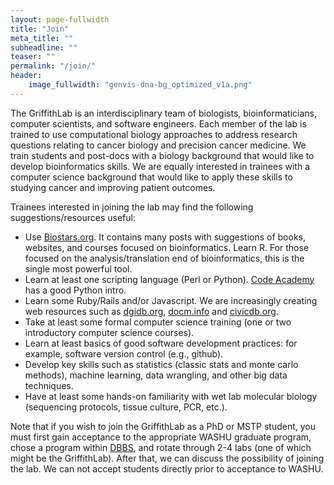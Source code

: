 ```yaml
---
layout: page-fullwidth
title: "Join"
meta_title: ""
subheadline: ""
teaser: ""
permalink: "/join/"
header:
    image_fullwidth: "genvis-dna-bg_optimized_v1a.png"
---
```


The GriffithLab is an interdisciplinary team of biologists, bioinformaticians, computer scientists, and software engineers. Each member of the lab is trained to use computational biology approaches to address research questions relating to cancer biology and precision cancer medicine. We train students and post-docs with a biology background that would like to develop bioinformatics skills. We are equally interested in trainees with a computer science background that would like to apply these skills to studying cancer and improving patient outcomes.

Trainees interested in joining the lab may find the following suggestions/resources useful:

* Use [Biostars.org](https://www.biostars.org/). It contains many posts with suggestions of books, websites, and courses focused on bioinformatics.
Learn R. For those focused on the analysis/translation end of bioinformatics, this is the single most powerful tool.
* Learn at least one scripting language (Perl or Python). [Code Academy](https://www.codecademy.com/catalog/language/python) has a good Python intro.
* Learn some Ruby/Rails and/or Javascript. We are increasingly creating web resources such as [dgidb.org](http://dgidb.org/), [docm.info](http://docm.info/) and [civicdb.org](https://civicdb.org/home).
* Take at least some formal computer science training (one or two introductory computer science courses).
* Learn at least basics of good software development practices: for example, software version control (e.g., github).
* Develop key skills such as statistics (classic stats and monte carlo methods), machine learning, data wrangling, and other big data techniques.
* Have at least some hands-on familiarity with wet lab molecular biology (sequencing protocols, tissue culture, PCR, etc.).

Note that if you wish to join the GriffithLab as a PhD or MSTP student, you must first gain acceptance to the appropriate WASHU graduate program, chose a program within [DBBS](http://dbbs.wustl.edu/Pages/index.aspx), and rotate through 2-4 labs (one of which might be the GriffithLab). After that, we can discuss the possibility of joining the lab. We can not accept students directly prior to acceptance to WASHU.

